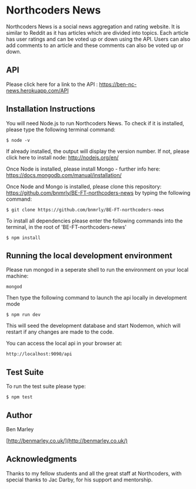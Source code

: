 # Northcoders News

Northcoders News is a social news aggregation and rating website. It is similar to Reddit as it has articles which are divided into topics. Each article has user ratings and can be voted up or down using the API. Users can also add comments to an article and these comments can also be voted up or down.

## API

Please click here for a link to the API : https://ben-nc-news.herokuapp.com/API

## Installation Instructions

You will need Node.js to run Northcoders News. To check if it is installed, please type the following terminal command:

```
$ node -v
```

If already installed, the output will display the version number. If not, please click here to install node: http://nodejs.org/en/

Once Node is installed, please install Mongo - further info here: https://docs.mongodb.com/manual/installation/

Once Node and Mongo is installed, please clone this repository: https://github.com/bnmrly/BE-FT-northcoders-news by typing the following command:

```
$ git clone https://github.com/bnmrly/BE-FT-northcoders-news
```

To install all dependencies please enter the following commands into the terminal, in the root of 'BE-FT-northcoders-news'

```
$ npm install
```

## Running the local development environment

Please run mongod in a seperate shell to run the environment on your local machine:

```
mongod
```

Then type the following command to launch the api locally in development mode

```
$ npm run dev
```

This will seed the development database and start Nodemon, which will restart if any changes are made to the code.

You can access the local api in your browser at:

```
http://localhost:9090/api
```

## Test Suite

To run the test suite please type:

```
$ npm test
```

## Author

Ben Marley

[http://benmarley.co.uk/](http://benmarley.co.uk/)

## Acknowledgments

Thanks to my fellow students and all the great staff at Northcoders, with special thanks to Jac Darby, for his support and mentorship.
